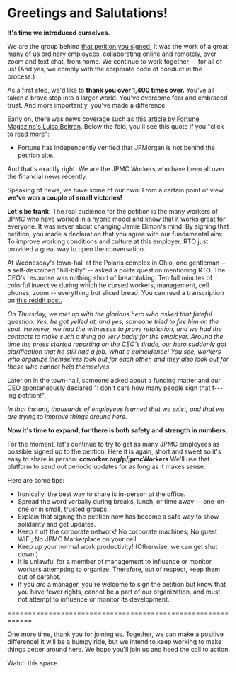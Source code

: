 # Greetings and Salutations!

**It's time we introduced ourselves.**

We are the group behind [that petition you signed.](https://coworker.org/p/jpmcworkers)
It was the work of a great many of us ordinary employees, collaborating online and remotely, over zoom and text chat, from home.
We continue to work together -- for all of us! (And yes, we comply with the corporate code of conduct in the process.)

As a first step, we'd like to **thank you over 1,400 times over.** You've all taken a brave step into a larger world. You've overcome fear and embraced trust. And more importantly, you've made a difference.

Early on, there was news coverage such as [this article by Fortune Magazine's Luisa Beltran](https://finance.yahoo.com/news/jpmorgan-chase-workers-launch-petition-200033108.html).
Below the fold, you'll see this quote if you "click to read more":

* Fortune has independently verified that JPMorgan is not behind the petition site.

And that's exactly right. We are the JPMC Workers who have been all over the financial news recently.

Speaking of news, we have some of our own: From a certain point of view, **we've won a couple of small victories!**

**Let's be frank:** The real audience for the petition is the many workers of JPMC who have worked in a hybrid model and know that it works great for everyone.
It was never about changing Jamie Dimon's mind. By signing that petition, you made a declaration that you agree with our fundamental aim:
To improve working conditions and culture at this employer. RTO just provided a great way to open the conversation.

At Wednesday's town-hall at the Polaris complex in Ohio, one gentleman -- a self-described "hill-billy" -- asked a polite question mentioning RTO.
The CEO's response was nothing short of breathtaking: Ten full minutes of colorful invective during which he cursed workers, management, cell phones, zoom -- everything but sliced bread.
You can read a transcription on [this reddit post.](https://www.reddit.com/r/JPMorganChase/comments/1iosrzk/here_is_the_leaked_audio_in_text_from_the_town/)

*On Thursday, we met up with the glorious hero who asked that fateful question. Yes, he got yelled at, and yes, someone tried to fire him on the spot.*
*However, we had the witnesses to prove retaliation, and we had the contacts to make such a thing go very badly for the employer.*
*Around the time the press started reporting on the CEO's tirade, our hero suddenly got clarification that he still had a job. What a coincidence!*
*You see, workers who organize themselves look out for each other, and they also look out for those who cannot help themselves.*

Later on in the town-hall, someone asked about a funding matter and our CEO spontaneously declared "I don't care how many people sign that f---ing petition!".

*In that instant, thousands of employees learned that we exist, and that we are trying to improve things around here.*

**Now it's time to expand, for there is both safety and strength in numbers.**

For the moment, let's continue to try to get as many JPMC employees as possible signed up to the petition.
Here it is again, short and sweet so it's easy to share in person: **coworker.org/p/jpmcWorkers**
We'll use that platform to send out periodic updates for as long as it makes sense.

Here are some tips:

* Ironically, the best way to share is in-person at the office.
* Spread the word verbally during breaks, lunch, or time away -- one-on-one or in small, trusted groups.
* Explain that signing the petition now has become a safe way to show solidarity and get updates.
* Keep it off the corporate network! No corporate machines; No guest WIFI; No JPMC Marketplace on your cell.
* Keep up your normal work productivity! (Otherwise, we can get shut down.)
* It is unlawful for a member of management to influence or monitor workers attempting to organize.
  Therefore, out of respect, keep them out of earshot.
* If you *are* a manager, you're welcome to sign the petition but know that you have fewer rights,
  cannot be a part of our organization, and must not attempt to influence or monitor its development.

============================================================

One more time, thank you for joining us.
Together, we can make a positive difference!
It will be a bumpy ride, but we intend to keep working to make things better around here.
We hope you'll join us and heed the call to action.

Watch this space.

